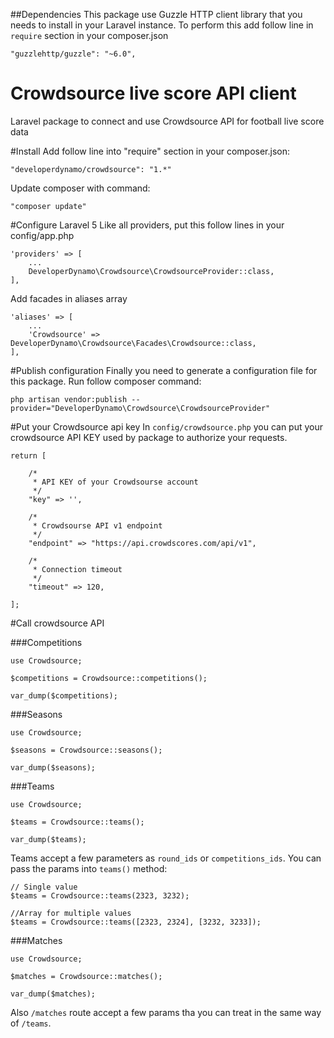 ##Dependencies
This package use Guzzle HTTP client library that you needs to install in your Laravel instance. To perform this add follow line in `require` section in your composer.json 

```
"guzzlehttp/guzzle": "~6.0",
```

# Crowdsource live score API client
Laravel package to connect and use Crowdsource API for football live score data

#Install
Add follow line into "require" section in your composer.json:

```
"developerdynamo/crowdsource": "1.*"
```

Update composer with command:

```
"composer update"
```

#Configure Laravel 5
Like all providers, put this follow lines in your config/app.php

```
'providers' => [
	...
	DeveloperDynamo\Crowdsource\CrowdsourceProvider::class,
],
```

Add facades in aliases array
```
'aliases' => [
	...
	'Crowdsource' => DeveloperDynamo\Crowdsource\Facades\Crowdsource::class,
],
```

#Publish configuration
Finally you need to generate a configuration file for this package. Run follow composer command:

```
php artisan vendor:publish --provider="DeveloperDynamo\Crowdsource\CrowdsourceProvider"
```

#Put your Crowdsource api key
In `config/crowdsource.php` you can put your crowdsource API KEY used by package to authorize your requests.

```
return [
	
	/*
	 * API KEY of your Crowdsourse account
	 */
    "key" => '',
	
	/*
	 * Crowdsourse API v1 endpoint
	 */
	"endpoint" => "https://api.crowdscores.com/api/v1",
	
	/*
	 * Connection timeout 
	 */
	"timeout" => 120,

];
```

#Call crowdsource API

###Competitions
```
use Crowdsource;

$competitions = Crowdsource::competitions();

var_dump($competitions);
```

###Seasons
```
use Crowdsource;

$seasons = Crowdsource::seasons();

var_dump($seasons);
```

###Teams
```
use Crowdsource;

$teams = Crowdsource::teams();

var_dump($teams);
```
Teams accept a few parameters as `round_ids` or `competitions_ids`. You can pass the params into `teams()` method:

```
// Single value
$teams = Crowdsource::teams(2323, 3232);

//Array for multiple values
$teams = Crowdsource::teams([2323, 2324], [3232, 3233]);
```

###Matches
```
use Crowdsource;

$matches = Crowdsource::matches();

var_dump($matches);
```
Also `/matches` route accept a few params tha you can treat in the same way of `/teams`.
